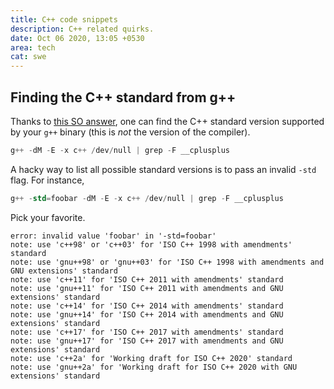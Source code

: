 ```yaml
---
title: C++ code snippets
description: C++ related quirks.
date: Oct 06 2020, 13:05 +0530
area: tech
cat: swe
---
```


## Finding the C++ standard from g++

Thanks to [this SO answer](https://stackoverflow.com/a/44735016/2425365),
one can find the C++ standard version supported by your `g++` binary
(this is _not_ the version of the compiler).

```s
g++ -dM -E -x c++ /dev/null | grep -F __cplusplus
```

A hacky way to list all possible standard versions is to pass an invalid
`-std` flag. For instance,

```s
g++ -std=foobar -dM -E -x c++ /dev/null | grep -F __cplusplus
```

Pick your favorite.

```shell
error: invalid value 'foobar' in '-std=foobar'
note: use 'c++98' or 'c++03' for 'ISO C++ 1998 with amendments' standard
note: use 'gnu++98' or 'gnu++03' for 'ISO C++ 1998 with amendments and GNU extensions' standard
note: use 'c++11' for 'ISO C++ 2011 with amendments' standard
note: use 'gnu++11' for 'ISO C++ 2011 with amendments and GNU extensions' standard
note: use 'c++14' for 'ISO C++ 2014 with amendments' standard
note: use 'gnu++14' for 'ISO C++ 2014 with amendments and GNU extensions' standard
note: use 'c++17' for 'ISO C++ 2017 with amendments' standard
note: use 'gnu++17' for 'ISO C++ 2017 with amendments and GNU extensions' standard
note: use 'c++2a' for 'Working draft for ISO C++ 2020' standard
note: use 'gnu++2a' for 'Working draft for ISO C++ 2020 with GNU extensions' standard
```

